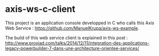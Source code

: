 axis-ws-c-client
================

This project is an application console developped in C who calls this Axis Web Service : https://github.com/ManuelKrupa/axis-ws-example.

The build of this web service client is explained in this post : http://www.proxiad.com/talks/2014/12/11/integration-des-applications-legacy-powerbuilder-7-dans-une-architecture-orientee-services/


